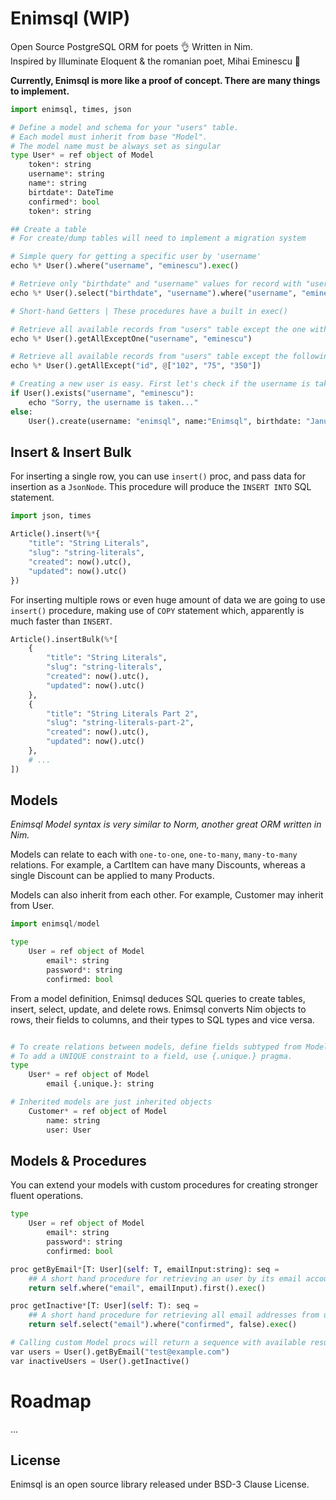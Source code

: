 # Enimsql (WIP)
Open Source PostgreSQL ORM for poets 👌 Written in Nim.<br>
Inspired by Illuminate Eloquent & the romanian poet, Mihai Eminescu 🤟

**Currently, Enimsql is more like a proof of concept. There are many things to implement.**

```python
import enimsql, times, json

# Define a model and schema for your "users" table.
# Each model must inherit from base "Model".
# The model name must be always set as singular
type User* = ref object of Model
    token*: string
    username*: string
    name*: string
    birtdate*: DateTime
    confirmed*: bool
    token*: string

## Create a table
# For create/dump tables will need to implement a migration system

# Simple query for getting a specific user by 'username'
echo %* User().where("username", "eminescu").exec()

# Retrieve only "birthdate" and "username" values for record with "username" "eminescu"
echo %* User().select("birthdate", "username").where("username", "eminescu").exec()

# Short-hand Getters | These procedures have a built in exec()

# Retrieve all available records from "users" table except the one with username "eminescu"
echo %* User().getAllExceptOne("username", "eminescu")

# Retrieve all available records from "users" table except the following matches
echo %* User().getAllExcept("id", @["102", "75", "350"])

# Creating a new user is easy. First let's check if the username is taken
if User().exists("username", "eminescu"):
    echo "Sorry, the username is taken..."
else:
    User().create(username: "enimsql", name:"Enimsql", birthdate: "January 15, 1850")
```

## Insert & Insert Bulk
For inserting a single row, you can use `insert()` proc, and pass data for insertion as a `JsonNode`.
This procedure will produce the `INSERT INTO` SQL statement.

```python
import json, times

Article().insert(%*{
    "title": "String Literals",
    "slug": "string-literals",
    "created": now().utc(),
    "updated": now().utc()
})

```

For inserting multiple rows or even huge amount of data we are going to use `insert()` procedure, making use of `COPY` statement which, apparently is much faster than `INSERT`.

```python
Article().insertBulk(%*[
    {
        "title": "String Literals",
        "slug": "string-literals",
        "created": now().utc(),
        "updated": now().utc()
    },
    {
        "title": "String Literals Part 2",
        "slug": "string-literals-part-2",
        "created": now().utc(),
        "updated": now().utc()
    },
    # ...
])
```

## Models
_Enimsql Model syntax is very similar to Norm, another great ORM written in Nim._

Models can relate to each with `one-to-one`, `one-to-many`, `many-to-many` relations. For example, a CartItem can have many Discounts, whereas a single Discount can be applied to many Products.

Models can also inherit from each other. For example, Customer may inherit from User.
```python
import enimsql/model

type
    User = ref object of Model
        email*: string
        password*: string
        confirmed: bool
```

From a model definition, Enimsql deduces SQL queries to create tables, insert, select, update, and delete rows. Enimsql converts Nim objects to rows, their fields to columns, and their types to SQL types and vice versa.
```python

# To create relations between models, define fields subtyped from Model
# To add a UNIQUE constraint to a field, use {.unique.} pragma.
type
    User* = ref object of Model
        email {.unique.}: string

# Inherited models are just inherited objects
    Customer* = ref object of Model
        name: string
        user: User

```

## Models & Procedures
You can extend your models with custom procedures for creating stronger fluent operations.

```python
type
    User = ref object of Model
        email*: string
        password*: string
        confirmed: bool

proc getByEmail*[T: User](self: T, emailInput:string): seq =
    ## A short hand procedure for retrieving an user by its email account
    return self.where("email", emailInput).first().exec()

proc getInactive*[T: User](self: T): seq =
    ## A short hand procedure for retrieving all email addresses from unconfirmed users
    return self.select("email").where("confirmed", false).exec()

# Calling custom Model procs will return a sequence with available results or none.
var users = User().getByEmail("test@example.com")
var inactiveUsers = User().getInactive()
```

# Roadmap
...

## License
Enimsql is an open source library released under BSD-3 Clause License.